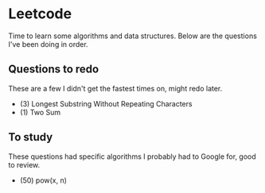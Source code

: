 # Leetcode
Time to learn some algorithms and data structures. Below are the questions I've
been doing in order.

## Questions to redo
These are a few I didn't get the fastest times on, might redo later.
- (3) Longest Substring Without Repeating Characters
- (1) Two Sum

## To study
These questions had specific algorithms I probably had to Google for, good to review.
- (50) pow(x, n)
